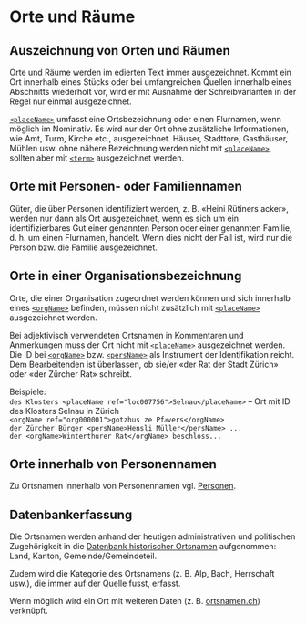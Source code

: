 # Orte und Räume

## Auszeichnung von Orten und Räumen

Orte und Räume werden im edierten Text immer ausgezeichnet.
Kommt ein Ort innerhalb eines Stücks oder bei umfangreichen Quellen
innerhalb eines Abschnitts wiederholt vor, wird er mit Ausnahme der
Schreibvarianten in der Regel nur einmal ausgezeichnet.

[`<placeName>`](placeName.de.md) umfasst eine Ortsbezeichnung oder
einen Flurnamen, wenn möglich im Nominativ.
Es wird nur der Ort ohne zusätzliche Informationen, wie Amt, Turm,
Kirche etc., ausgezeichnet.
Häuser, Stadttore, Gasthäuser, Mühlen usw. ohne nähere Bezeichnung
werden nicht mit [`<placeName>`](placeName.de.md),
sollten aber mit [`<term>`](term.de.md) ausgezeichnet werden.

## Orte mit Personen- oder Familiennamen

Güter, die über Personen identifiziert werden, z. B. «Heini Rütiners acker»,
werden nur dann als Ort ausgezeichnet, wenn es sich um ein identifizierbares
Gut einer genannten Person oder einer genannten Familie, d. h. um einen
Flurnamen, handelt.
Wenn dies nicht der Fall ist, wird nur die Person bzw. die Familie
ausgezeichnet.

## Orte in einer Organisationsbezeichnung

Orte, die einer Organisation zugeordnet werden können und sich innerhalb
eines [`<orgName>`](orgName.de.md) befinden, müssen nicht zusätzlich mit
[`<placeName>`](placeName.de.md)  ausgezeichnet werden.

Bei adjektivisch verwendeten Ortsnamen in Kommentaren und Anmerkungen
muss der Ort nicht mit [`<placeName>`](placeName.de.md) ausgezeichnet
werden.
Die ID bei [`<orgName>`](orgName.de.md) bzw. [`<persName>`](persName.de.md)
als Instrument der Identifikation reicht.
Dem Bearbeitenden ist überlassen, ob sie/er «der Rat der Stadt Zürich» oder
«der Zürcher Rat» schreibt.

Beispiele:  
 `des Klosters <placeName ref="loc007756">Selnau</placeName>` – Ort mit ID des
 Klosters Selnau in Zürich  
`<orgName ref="org000001">gotzhus ze Pfaͤvers</orgName>`  
`der Zürcher Bürger <persName>Hensli Müller</persName> ...`  
`der <orgName>Winterthurer Rat</orgName> beschloss... `

## Orte innerhalb von Personennamen
Zu Ortsnamen innerhalb von Personennamen vgl. [Personen](persons.de.md).

## Datenbankerfassung

Die Ortsnamen werden anhand der heutigen administrativen und politischen
Zugehörigkeit in die
[Datenbank historischer Ortsnamen](https://www.ssrq-sds-fds.ch/places-db-edit/search/search-form.xq)
aufgenommen: Land, Kanton, Gemeinde/Gemeindeteil.

Zudem wird die Kategorie des Ortsnamens (z. B. Alp, Bach, Herrschaft usw.),
die immer auf der Quelle fusst, erfasst.

Wenn möglich wird ein Ort mit weiteren Daten (z. B.
[ortsnamen.ch](https://ortsnamen.ch/de/)) verknüpft.

